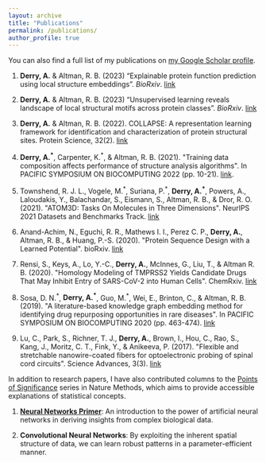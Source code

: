 ```yaml
---
layout: archive
title: "Publications"
permalink: /publications/
author_profile: true
---
```


You can also find a full list of my publications on [my Google Scholar profile](https://scholar.google.com/citations?user=L3_m0UYAAAAJ&hl=en).

1.  **Derry, A.** & Altman, R. B. (2023) “Explainable protein function prediction using local structure embeddings”. _BioRxiv_. [link](https://doi.org/10.1101/2023.10.13.562298)
   
3.  **Derry, A.** & Altman, R. B. (2023) “Unsupervised learning reveals landscape of local structural motifs across protein classes”. _BioRxiv_. [link](https://doi.org/10.1101/2023.12.04.569990)
   
5.  **Derry, A.** & Altman, R. B. (2022). COLLAPSE: A representation learning framework for identification and characterization of protein structural sites. Protein Science, 32(2). [link](https://onlinelibrary.wiley.com/doi/abs/10.1002/pro.4541)

6.	**Derry, A.<sup>\*</sup>**, Carpenter, K.<sup>\*</sup>, & Altman, R. B. (2021). "Training data composition affects performance of structure analysis algorithms". In PACIFIC SYMPOSIUM ON BIOCOMPUTING 2022 (pp. 10-21). [link](https://www.biorxiv.org/content/10.1101/2021.09.30.462647v2).

7. Townshend, R. J. L., Vogele, M.<sup>\*</sup>, Suriana, P.<sup>\*</sup>, **Derry, A.<sup>\*</sup>**, Powers, A., Laloudakis, Y., Balachandar, S., Eismann, S., Altman, R. B., & Dror, R. O. (2021). "ATOM3D: Tasks On Molecules in Three Dimensions". NeurIPS 2021 Datasets and Benchmarks Track. [link](http://arxiv.org/abs/2012.04035)

8.	Anand-Achim, N., Eguchi, R. R., Mathews I. I., Perez C. P., **Derry, A.**, Altman, R. B., & Huang, P.-S. (2020). "Protein Sequence Design with a Learned Potential". bioRxiv. [link](https://doi.org/10.1101/2020.01.06.895466)

9.	Rensi, S., Keys, A., Lo, Y.-C., **Derry, A.**, McInnes, G., Liu, T., & Altman R. B. (2020). "Homology Modeling of TMPRSS2 Yields Candidate Drugs That May Inhibit Entry of SARS-CoV-2 into Human Cells". ChemRxiv. [link](https://doi.org/10.26434/chemrxiv.12009582.v1)

10.	Sosa, D. N.<sup>\*</sup>, **Derry, A.<sup>\*</sup>**, Guo, M.<sup>\*</sup>, Wei, E., Brinton, C., & Altman, R. B. (2019). "A literature-based knowledge graph embedding method for identifying drug repurposing opportunities in rare diseases". In PACIFIC SYMPOSIUM ON BIOCOMPUTING 2020 (pp. 463-474). [link](https://doi.org/10.1142/9789811215636_0041)

11.	Lu, C., Park, S., Richner, T. J., **Derry, A.**, Brown, I., Hou, C., Rao, S., Kang, J., Moritz, C. T., Fink, Y., & Anikeeva, P. (2017). "Flexible and stretchable nanowire-coated fibers for optoelectronic probing of spinal cord circuits". Science Advances, 3(3). [link](https://doi.org/10.1126/sciadv.1600955)

In addition to research papers, I have also contributed columns to the [Points of Significance](https://www.nature.com/collections/qghhqm/pointsofsignificance) series in Nature Methods, which aims to provide accessible explanations of statistical concepts.

1.  [**Neural Networks Primer**](https://www.nature.com/articles/s41592-022-01747-1): An introduction to the power of artificial neural networks in deriving insights from complex biological data.

2.  **Convolutional Neural Networks**: By exploiting the inherent spatial structure of data, we can learn robust patterns in a parameter-efficient manner.
